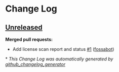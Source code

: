 # Change Log

## [Unreleased](https://github.com/ennoo/rivet/tree/HEAD)

**Merged pull requests:**

- Add license scan report and status [\#1](https://github.com/ennoo/rivet/pull/1) ([fossabot](https://github.com/fossabot))



\* *This Change Log was automatically generated by [github_changelog_generator](https://github.com/skywinder/Github-Changelog-Generator)*